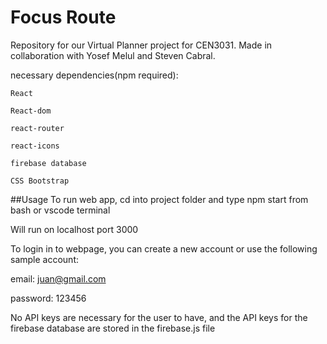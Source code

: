 # Focus Route
Repository for our Virtual Planner project for CEN3031. Made in collaboration with Yosef Melul and Steven Cabral. 

necessary dependencies(npm required): 
```
React

React-dom

react-router

react-icons

firebase database

CSS Bootstrap
```

##Usage
To run web app, cd into project folder and type npm start from bash or vscode terminal

Will run on localhost port 3000

To login in to webpage, you can create a new account or use the following sample account:

email: juan@gmail.com

password: 123456

No API keys are necessary for the user to have, and the API keys for the firebase database are stored in the firebase.js file
